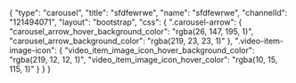 {
    "type": "carousel",
    "title": "sfdfewrwe",
    "name": "sfdfewrwe",
    "channelId": "121494071",
    "layout": "bootstrap",
    "css": {
        ".carousel-arrow": {
            "carousel_arrow_hover_background_color": "rgba(26, 147, 195, 1)",
            "carousel_arrow_background_color": "rgba(219, 23, 23, 1)"
        },
        ".video-item-image-icon": {
            "video_item_image_icon_hover_background_color": "rgba(219, 12, 12, 1)",
            "video_item_image_icon_hover_color": "rgba(10, 15, 115, 1)"
        }
    }
}